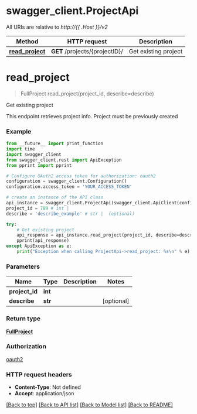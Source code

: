 # swagger_client.ProjectApi

All URIs are relative to *http://{{ .Host }}/v2*

Method | HTTP request | Description
------------- | ------------- | -------------
[**read_project**](ProjectApi.md#read_project) | **GET** /projects/{projectID}/ | Get existing project

# **read_project**
> FullProject read_project(project_id, describe=describe)

Get existing project

This endpoint retrieves project info. Project must be previously created

### Example
```python
from __future__ import print_function
import time
import swagger_client
from swagger_client.rest import ApiException
from pprint import pprint

# Configure OAuth2 access token for authorization: oauth2
configuration = swagger_client.Configuration()
configuration.access_token = 'YOUR_ACCESS_TOKEN'

# create an instance of the API class
api_instance = swagger_client.ProjectApi(swagger_client.ApiClient(configuration))
project_id = 789 # int | 
describe = 'describe_example' # str |  (optional)

try:
    # Get existing project
    api_response = api_instance.read_project(project_id, describe=describe)
    pprint(api_response)
except ApiException as e:
    print("Exception when calling ProjectApi->read_project: %s\n" % e)
```

### Parameters

Name | Type | Description  | Notes
------------- | ------------- | ------------- | -------------
 **project_id** | **int**|  | 
 **describe** | **str**|  | [optional] 

### Return type

[**FullProject**](FullProject.md)

### Authorization

[oauth2](../README.md#oauth2)

### HTTP request headers

 - **Content-Type**: Not defined
 - **Accept**: application/json

[[Back to top]](#) [[Back to API list]](../README.md#documentation-for-api-endpoints) [[Back to Model list]](../README.md#documentation-for-models) [[Back to README]](../README.md)

